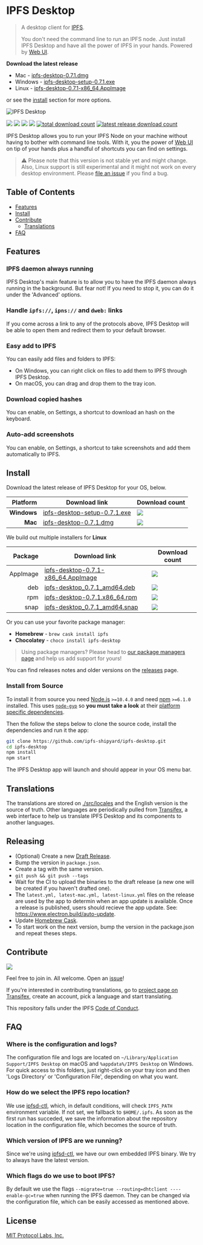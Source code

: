 # IPFS Desktop

> A desktop client for [IPFS](https://ipfs.io).
>
> You don't need the command line to run an IPFS node. Just install IPFS Desktop and have all the power of IPFS in your hands. Powered by [Web UI](https://github.com/ipfs-shipyard/ipfs-webui).

**Download the latest release**

- Mac - [ipfs-desktop-0.7.1.dmg](https://github.com/ipfs-shipyard/ipfs-desktop/releases/download/v0.7.1/ipfs-desktop-0.7.1.dmg)
- Windows - [ipfs-desktop-setup-0.7.1.exe](https://github.com/ipfs-shipyard/ipfs-desktop/releases/download/v0.7.1/ipfs-desktop-setup-0.7.1.exe) 
- Linux - [ipfs-desktop-0.7.1-x86_64.AppImage](https://github.com/ipfs-shipyard/ipfs-desktop/releases/download/v0.7.1/ipfs-desktop-0.7.1-x86_64.AppImage)

or see the [install](#install) section for more options.

![IPFS Desktop](https://user-images.githubusercontent.com/5447088/54346525-23dac500-463d-11e9-9e9a-1d9cdab7a712.png)

[![](https://img.shields.io/badge/made%20by-Protocol%20Labs-blue.svg?style=flat-square)](https://protocol.ai/)
[![](https://img.shields.io/badge/project-IPFS-blue.svg?style=flat-square)](http://ipfs.io/)
[![](https://img.shields.io/badge/freenode-%23ipfs-blue.svg?style=flat-square)](http://webchat.freenode.net/?channels=%23ipfs)
[![](https://david-dm.org/ipfs-shipyard/ipfs-desktop.svg?style=flat-square)](https://david-dm.org/ipfs-shipyard/ipfs-desktop)
[![total download count](https://img.shields.io/github/downloads/ipfs-shipyard/ipfs-desktop/total.svg?style=flat-square)](https://github.com/ipfs-shipyard/ipfs-desktop/releases)
[![latest release download count](https://img.shields.io/github/downloads-pre/ipfs-shipyard/ipfs-desktop/v0.7.1/total.svg?style=flat-square)](https://github.com/ipfs-shipyard/ipfs-desktop/releases/tag/v0.7.1)

IPFS Desktop allows you to run your IPFS Node on your machine without having to bother with command line tools. With it, you the power of [Web UI](https://github.com/ipfs-shipyard/ipfs-webui) on tip of your hands plus a handful of shortcuts you can find on settings.

> ⚠ Please note that this version is not stable yet and might change. Also, Linux support is still experimental and it might not work on every desktop environment. Please [file an issue](https://github.com/ipfs-shipyard/ipfs-desktop/issues/new) if you find a bug.

## Table of Contents

- [Features](#features)
- [Install](#install)
- [Contribute](#contribute)
    - [Translations](#translations)
- [FAQ](#faq)

## Features

### IPFS daemon always running

IPFS Desktop's main feature is to allow you to have the IPFS daemon always running in the background. But fear not! If you need to stop it, you can do it under the 'Advanced' options.

### Handle `ipfs://`, `ipns://` and `dweb:` links

If you come across a link to any of the protocols above, IPFS Desktop will be able to open them and redirect them to your default browser.

### Easy add to IPFS

You can easily add files and folders to IPFS:

- On Windows, you can right click on files to add them to IPFS through IPFS Desktop.
- On macOS, you can drag and drop them to the tray icon.

### Download copied hashes

You can enable, on Settings, a shortcut to download an hash on the keyboard.

### Auto-add screenshots

You can enable, on Settings, a shortcut to take screenshots and add them automatically to IPFS.

## Install

Download the latest release of IPFS Desktop for your OS, below.

| Platform | Download link | Download count
|---------:|---------------|---------------
| **Windows**  | [ipfs-desktop-setup-0.7.1.exe](https://github.com/ipfs-shipyard/ipfs-desktop/releases/download/v0.7.1/ipfs-desktop-setup-0.7.1.exe) | [![](https://img.shields.io/github/downloads-pre/ipfs-shipyard/ipfs-desktop/v0.7.1/ipfs-desktop-setup-0.7.1.exe.svg?style=flat-square)](https://github.com/ipfs-shipyard/ipfs-desktop/releases/download/v0.7.1/ipfs-desktop-setup-0.7.1.exe)
| **Mac**    | [ipfs-desktop-0.7.1.dmg](https://github.com/ipfs-shipyard/ipfs-desktop/releases/download/v0.7.1/ipfs-desktop-0.7.1.dmg) | [![](https://img.shields.io/github/downloads-pre/ipfs-shipyard/ipfs-desktop/v0.7.1/ipfs-desktop-0.7.1.dmg.svg?style=flat-square)](https://github.com/ipfs-shipyard/ipfs-desktop/releases/download/v0.7.1/ipfs-desktop-0.7.1.dmg)

We build out multiple installers for **Linux**

| Package | Download link | Download count
|---------:|---------------|---------------
| AppImage | [ipfs-desktop-0.7.1-x86_64.AppImage](https://github.com/ipfs-shipyard/ipfs-desktop/releases/download/v0.7.1/ipfs-desktop-0.7.1-x86_64.AppImage) | [![](https://img.shields.io/github/downloads-pre/ipfs-shipyard/ipfs-desktop/v0.7.1/ipfs-desktop-0.7.1-x86_64.AppImage.svg?style=flat-square)](https://github.com/ipfs-shipyard/ipfs-desktop/releases/download/v0.7.1/ipfs-desktop-0.7.1-x86_64.AppImage)
| deb | [ipfs-desktop_0.7.1_amd64.deb](https://github.com/ipfs-shipyard/ipfs-desktop/releases/download/v0.7.1/ipfs-desktop_0.7.1_amd64.deb) | [![](https://img.shields.io/github/downloads-pre/ipfs-shipyard/ipfs-desktop/v0.7.1/ipfs-desktop_0.7.1_amd64.deb.svg?style=flat-square)](https://github.com/ipfs-shipyard/ipfs-desktop/releases/download/v0.7.1/ipfs-desktop_0.7.1_amd64.deb)
| rpm | [ipfs-desktop-0.7.1.x86_64.rpm](https://github.com/ipfs-shipyard/ipfs-desktop/releases/download/v0.7.1/ipfs-desktop-0.7.1.x86_64.rpm) | [![](https://img.shields.io/github/downloads-pre/ipfs-shipyard/ipfs-desktop/v0.7.1/ipfs-desktop-0.7.1.x86_64.rpm.svg?style=flat-square)](https://github.com/ipfs-shipyard/ipfs-desktop/releases/download/v0.7.1/ipfs-desktop-0.7.1.x86_64.rpm)
| snap  | [ipfs-desktop_0.7.1_amd64.snap](https://github.com/ipfs-shipyard/ipfs-desktop/releases/download/v0.7.1/ipfs-desktop_0.7.1_amd64.snap) | [![](https://img.shields.io/github/downloads-pre/ipfs-shipyard/ipfs-desktop/v0.7.1/ipfs-desktop_0.7.1_amd64.snap.svg?style=flat-square)](https://github.com/ipfs-shipyard/ipfs-desktop/releases/download/v0.7.1/ipfs-desktop_0.7.1_amd64.snap)

Or you can use your favorite package manager:

- **Homebrew** - `brew cask install ipfs`
- **Chocolatey** - `choco install ipfs-desktop`

> Using package managers? Please head to [our package managers page](https://github.com/ipfs-shipyard/ipfs-desktop/issues/691) and help us add support for yours!

You can find releases notes and older versions on the [releases](https://github.com/ipfs-shipyard/ipfs-desktop/releases) page.

### Install from Source

To install it from source you need [Node.js](https://nodejs.org/en/) `>=10.4.0` and
need [npm](npmjs.org) `>=6.1.0` installed. This uses [`node-gyp`](https://github.com/nodejs/node-gyp) so **you must take a look** at their [platform specific dependencies](https://github.com/nodejs/node-gyp#installation).

Then the follow the steps below to clone the source code, install the dependencies and run it the app:

```bash
git clone https://github.com/ipfs-shipyard/ipfs-desktop.git
cd ipfs-desktop
npm install
npm start
```

The IPFS Desktop app will launch and should appear in your OS menu bar.

## Translations

The translations are stored on [./src/locales](./src/locales) and the English version is the source of truth.
Other languages are periodically pulled from [Transifex](https://www.transifex.com/ipfs/ipfs-desktop/), a web interface to help us translate IPFS Desktop and its components to another languages.

## Releasing

- (Optional) Create a new [Draft Release](https://github.com/ipfs-shipyard/ipfs-desktop/releases).
- Bump the version in `package.json`.
- Create a tag with the same version.
- `git push && git push --tags`
- Wait for the CI to upload the binaries to the draft release (a new one will be created if you haven't drafted one).
- The `latest.yml, latest-mac.yml, latest-linux.yml` files on the release are used by the app to determin when an app update is available. Once a release is published, users should recieve the app update. See: https://www.electron.build/auto-update.
- Update [Homebrew Cask](https://github.com/Homebrew/homebrew-cask/blob/master/CONTRIBUTING.md#updating-a-cask).
- To start work on the next version, bump the version in the package.json and repeat theses steps.

## Contribute

[![](https://cdn.rawgit.com/jbenet/contribute-ipfs-gif/master/img/contribute.gif)](https://github.com/ipfs/community/#contributing-guidelines)

Feel free to join in. All welcome. Open an [issue](https://github.com/ipfs-shipyard/ipfs-desktop/issues)!

If you're interested in contributing translations, go to [project page on Transifex](https://www.transifex.com/ipfs/ipfs-desktop/translate/), create an account, pick a language and start translating.

This repository falls under the IPFS [Code of Conduct](https://github.com/ipfs/community/blob/master/code-of-conduct.md).

## FAQ

### Where is the configuration and logs?

The configuration file and logs are located on `~/Library/Application Support/IPFS Desktop` on macOS and `%appdata%/IPFS Desktop` on Windows. For quick access to this folders, just right-click on your tray icon and then 'Logs Directory' or 'Configuration File', depending on what you want.

### How do we select the IPFS repo location?

We use [ipfsd-ctl](https://github.com/ipfs/js-ipfsd-ctl), which, in default conditions, will check `IPFS_PATH` environment variable. If not set, we fallback to `$HOME/.ipfs`. As soon as the first run has succeded, we save the information about the repository location in the configuration file, which becomes the source of truth.

### Which version of IPFS are we running?

Since we're using [ipfsd-ctl](https://github.com/ipfs/js-ipfsd-ctl), we have our own embedded IPFS binary. We try to always have the latest version.

### Which flags do we use to boot IPFS?

By default we use the flags `--migrate=true --routing=dhtclient ----enable-gc=true` when running the IPFS daemon. They can be changed via the configuration file, which can be easily accessed as mentioned above.

## License

[MIT Protocol Labs, Inc.](./LICENSE)
